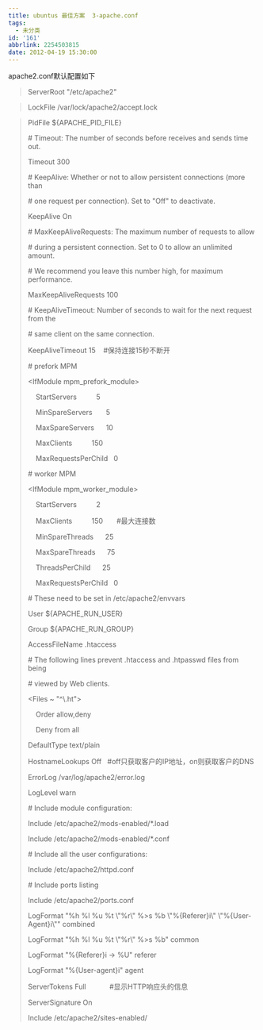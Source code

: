 ```yaml
---
title: ubuntus 最佳方案  3-apache.conf
tags:
  - 未分类
id: '161'
abbrlink: 2254503815
date: 2012-04-19 15:30:00
---
```


apache2.conf默认配置如下

> ServerRoot "/etc/apache2"

> LockFile /var/lock/apache2/accept.lock

> PidFile ${APACHE\_PID\_FILE}
> 
> \# Timeout: The number of seconds before receives and sends time out.
> 
> Timeout 300
> 
>   
> 
> \# KeepAlive: Whether or not to allow persistent connections (more than
> 
> \# one request per connection). Set to "Off" to deactivate.
> 
> KeepAlive On
> 
>   
> 
> \# MaxKeepAliveRequests: The maximum number of requests to allow
> 
> \# during a persistent connection. Set to 0 to allow an unlimited amount.
> 
> \# We recommend you leave this number high, for maximum performance.
> 
> MaxKeepAliveRequests 100
> 
>   
> 
> \# KeepAliveTimeout: Number of seconds to wait for the next request from the
> 
> \# same client on the same connection.
> 
> KeepAliveTimeout 15    #保持连接15秒不断开
> 
>   
> 
> \# prefork MPM
> 
> <IfModule mpm\_prefork\_module>
> 
>     StartServers          5
> 
>     MinSpareServers       5
> 
>     MaxSpareServers      10
> 
>     MaxClients          150
> 
>     MaxRequestsPerChild   0
> 
> </IfModule>
> 
>   
> 
> \# worker MPM
> 
> <IfModule mpm\_worker\_module>
> 
>     StartServers          2
> 
>     MaxClients          150       #最大连接数
> 
>     MinSpareThreads      25
> 
>     MaxSpareThreads      75 
> 
>     ThreadsPerChild      25
> 
>     MaxRequestsPerChild   0
> 
> </IfModule>
> 
>   
> 
> \# These need to be set in /etc/apache2/envvars
> 
> User ${APACHE\_RUN\_USER}
> 
> Group ${APACHE\_RUN\_GROUP}
> 
>   
> 
> AccessFileName .htaccess
> 
>   
> 
> \# The following lines prevent .htaccess and .htpasswd files from being 
> 
> \# viewed by Web clients. 
> 
> <Files ~ "^\\.ht">
> 
>     Order allow,deny
> 
>     Deny from all
> 
> </Files>
> 
>   
> 
> DefaultType text/plain
> 
>   
> 
> HostnameLookups Off   #off只获取客户的IP地址，on则获取客户的DNS
> 
>   
> 
> ErrorLog /var/log/apache2/error.log
> 
>   
> 
> LogLevel warn
> 
>   
> 
> \# Include module configuration:
> 
> Include /etc/apache2/mods-enabled/\*.load
> 
> Include /etc/apache2/mods-enabled/\*.conf
> 
>   
> 
> \# Include all the user configurations:
> 
> Include /etc/apache2/httpd.conf
> 
>   
> 
> \# Include ports listing
> 
> Include /etc/apache2/ports.conf
> 
>   
> 
> LogFormat "%h %l %u %t \\"%r\\" %>s %b \\"%{Referer}i\\" \\"%{User-Agent}i\\"" combined
> 
> LogFormat "%h %l %u %t \\"%r\\" %>s %b" common
> 
> LogFormat "%{Referer}i -> %U" referer
> 
> LogFormat "%{User-agent}i" agent
> 
>   
> 
> ServerTokens Full            #显示HTTP响应头的信息 
> 
>   
> 
> ServerSignature On
> 
>   
> 
> Include /etc/apache2/sites-enabled/